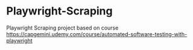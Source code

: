 # Playwright-Scraping
Playwright Scraping project based on course https://capgemini.udemy.com/course/automated-software-testing-with-playwright
